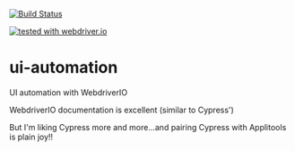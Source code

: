 [![Build Status](https://travis-ci.com/harmiksardar/ui-automation.svg?branch=master)](https://travis-ci.com/harmiksardar/ui-automation)

[![tested with webdriver.io](https://img.shields.io/badge/tested%20with-webdriver.io-%23ea5906)](https://webdriver.io/)

# ui-automation

UI automation with WebdriverIO

WebdriverIO documentation is excellent (similar to Cypress')

But I'm liking Cypress more and more...and pairing Cypress with Applitools is plain joy!!

